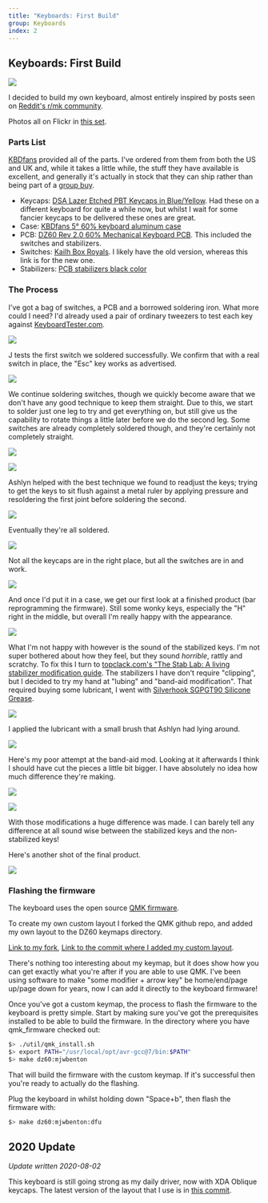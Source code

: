 ```yaml
---
title: "Keyboards: First Build"
group: Keyboards
index: 2
---
```


## Keyboards: First Build

![](flickr://30774413087)

I decided to build my own keyboard, almost entirely inspired by posts seen on [Reddit's r/mk community](https://www.reddit.com/r/mechanicalkeyboards).

Photos all on Flickr in [this set](https://www.flickr.com/photos/z-two/albums/72157697316445120).

### Parts List

[KBDfans](https://kbdfans.cn) provided all of the parts. I've ordered from them from both the US and UK and, while it takes a little while, the stuff they have available is excellent, and generally it's actually in stock that they can ship rather than being part of a [group buy](https://en.wikipedia.org/wiki/Group_buying).

- Keycaps: [DSA Lazer Etched PBT Keycaps in Blue/Yellow](https://kbdfans.cn/products/dsa-pbt-145keys-keycaps-laser-etched-front-printed-legends?variant=40419237389). Had these on a different keyboard for quite a while now, but whilst I wait for some fancier keycaps to be delivered these ones are great.
- Case: [KBDfans 5° 60% keyboard aluminum case](https://kbdfans.cn/products/pre-orderkbdfans-5-60-case?variant=43337028493)
- PCB: [DZ60 Rev 2.0 60% Mechanical Keyboard PCB](https://kbdfans.cn/products/dz60-60-pcb?variant=13001004679226). This included the switches and stabilizers.
- Switches: [Kailh Box Royals](https://kbdfans.cn/collections/kailh-switches/products/kailh-box-royal-switches-10-pcs). I likely have the old version, whereas this link is for the new one.
- Stabilizers: [PCB stabilizers black color](https://kbdfans.cn/products/pcb-stabilizers-black-color)

### The Process

I've got a bag of switches, a PCB and a borrowed soldering iron. What more could I need? I'd already used a pair of ordinary tweezers to test each key against [KeyboardTester.com](http://www.keyboardtester.com/).

![](flickr://31842940788)

J tests the first switch we soldered successfully. We confirm that with a real switch in place, the "Esc" key works as advertised.

![](flickr://44990089754)

We continue soldering switches, though we quickly become aware that we don't have any good technique to keep them straight. Due to this, we start to solder just one leg to try and get everything on, but still give us the capability to rotate things a little later before we do the second leg. Some switches are already completely soldered though, and they're certainly not completely straight.

![](flickr://31842944328)

![](flickr://44990092764)

Ashlyn helped with the best technique we found to readjust the keys; trying to get the keys to sit flush against a metal ruler by applying pressure and resoldering the first joint before soldering the second.

![](flickr://44990098294)

Eventually they're all soldered.

![](flickr://45664073472)

Not all the keycaps are in the right place, but all the switches are in and work.

![](flickr://44990096954)

And once I'd put it in a case, we get our first look at a finished product (bar reprogramming the firmware). Still some wonky keys, especially the "H" right in the middle, but overall I'm really happy with the appearance.

![](flickr://45664098542)

What I'm not happy with however is the sound of the stabilized keys. I'm not super bothered about how they feel, but they sound _horrible_, rattly and scratchy. To fix this I turn to [topclack.com's "The Stab Lab: A living stabilizer modification guide](https://topclack.com/textclack/2018/4/29/the-stab-lab-a-stabilizer-modification-guide-by-quakemz). The stabilizers I have don't require "clipping", but I decided to try my hand at "lubing" and "band-aid modification". That required buying some lubricant, I went with [Silverhook SGPGT90 Silicone Grease](https://www.amazon.co.uk/gp/product/B00W6Q3B1G/).

![](flickr://45664095472)

I applied the lubricant with a small brush that Ashlyn had lying around.

![](flickr://30774426197)

Here's my poor attempt at the band-aid mod. Looking at it afterwards I think I should have cut the pieces a little bit bigger. I have absolutely no idea how much difference they're making.

![](flickr://45714755031)

![](flickr://30774428447)

With those modifications a huge difference was made. I can barely tell any difference at all sound wise between the stabilized keys and the non-stabilized keys!

Here's another shot of the final product.

![](flickr://30774413087)

### Flashing the firmware

The keyboard uses the open source [QMK firmware](https://qmk.fm/).

To create my own custom layout I forked the QMK github repo, and added my own layout to the DZ60 keymaps directory.

[Link to my fork](https://github.com/mjwbenton/qmk_firmware/tree/mjwbenton), [Link to the commit where I added my custom layout](https://github.com/mjwbenton/qmk_firmware/commit/6f01195f35fc0e8d295ca9697e970e3be398e5ba).

There's nothing too interesting about my keymap, but it does show how you can get exactly what you're after if you are able to use QMK. I've been using software to make "some modifier + arrow key" be home/end/page up/page down for years, now I can add it directly to the keyboard firmware!

Once you've got a custom keymap, the process to flash the firmware to the keyboard is pretty simple. Start by making sure you've got the prerequisites installed to be able to build the firmware. In the directory where you have qmk_firmware checked out:

```bash
$> ./util/qmk_install.sh
$> export PATH="/usr/local/opt/avr-gcc@7/bin:$PATH"
$> make dz60:mjwbenton
```

That will build the firmware with the custom keymap. If it's successful then you're ready to actually do the flashing.

Plug the keyboard in whilst holding down "Space+b", then flash the firmware with:

```bash
$> make dz60:mjwbenton:dfu
```

## 2020 Update

_Update written 2020-08-02_

This keyboard is still going strong as my daily driver, now with XDA Oblique keycaps. The latest version of the layout that I use is in [this commit](https://github.com/mjwbenton/qmk_firmware/commit/bfa373aabc0a9a1ffb651d5b34aa713abadffd90).
